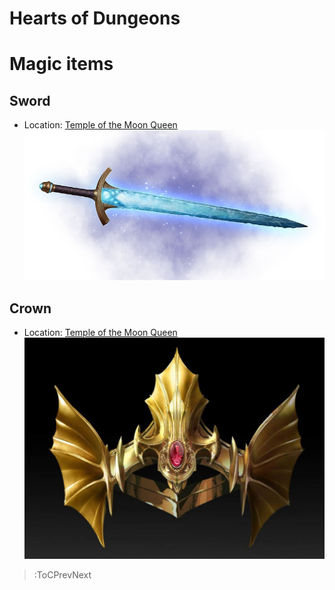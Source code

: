 # Hearts of Dungeons

# Magic items

## Sword
* Location: [Temple of the Moon Queen](/docs/locations#temple-of-the-moon-queen) 
![sword.png](/docs/assets/sword.png)

## Crown
* Location: [Temple of the Moon Queen](/docs/locations#temple-of-the-moon-queen)
![crown.png](/docs/assets/crown.png)

> :ToCPrevNext
